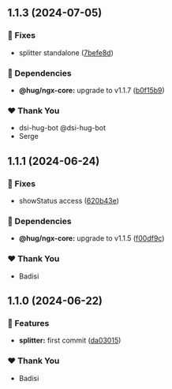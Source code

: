 ## 1.1.3 (2024-07-05)


### 🐛 Fixes

- splitter standalone ([7befe8d](https://github.com/DSI-HUG/ngx-components/commit/7befe8d))


### 🌱 Dependencies

- **@hug/ngx-core:** upgrade to v1.1.7 ([b0f15b9](https://github.com/DSI-HUG/ngx-components/commit/b0f15b9))


### ❤️  Thank You

- dsi-hug-bot @dsi-hug-bot
- Serge

## 1.1.1 (2024-06-24)


### 🐛 Fixes

- showStatus access ([620b43e](https://github.com/DSI-HUG/ngx-components/commit/620b43e))


### 🌱 Dependencies

- **@hug/ngx-core:** upgrade to v1.1.5 ([f00df9c](https://github.com/DSI-HUG/ngx-components/commit/f00df9c))


### ❤️  Thank You

- Badisi

## 1.1.0 (2024-06-22)


### 🚀 Features

- **splitter:** first commit ([da03015](https://github.com/DSI-HUG/ngx-components/commit/da03015))


### ❤️  Thank You

- Badisi
